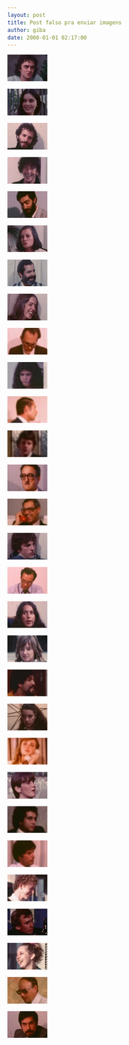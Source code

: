 ```yaml
---
layout: post
title: Post falso pra enviar imagens
author: giba
date: 2000-01-01 02:17:00
---
```

![](/uploads/inv-werner.jpg)

![](/uploads/inv-luciene.jpg)

![](/uploads/inv-angel.jpg)

![](/uploads/inv-angela.jpg)

![](/uploads/inv-antonio.jpg)

![](/uploads/inv-araci.jpg)

![](/uploads/inv-bira.jpg)

![](/uploads/inv-cleide.jpg)

![](/uploads/inv-cozzatti.jpg)

![](/uploads/inv-deborah.jpg)

![](/uploads/inv-dillenbu.jpg)

![](/uploads/inv-fredy.jpg)

![](/uploads/inv-gastal.jpg)

![](/uploads/inv-goida.jpg)

![](/uploads/inv-grubber.jpg)

![](/uploads/inv-helio.jpg)

![](/uploads/inv-ivonete.jpg)

![](/uploads/inv-luciana.jpg)

![](/uploads/inv-marco.jpg)

![](/uploads/inv-marilia.jpg)

![](/uploads/inv-marione.jpg)

![](/uploads/inv-marta.jpg)

![](/uploads/inv-max.jpg)

![](/uploads/inv-merten.jpg)

![](/uploads/inv-rudi.jpg)

![](/uploads/inv-sergio.jpg)

![](/uploads/inv-soraia.jpg)

![](/uploads/inv-stigger.jpg)

![](/uploads/inv-tuio.jpg)